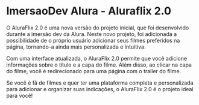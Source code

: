 # ImersaoDev Alura - Aluraflix 2.0

O AluraFlix 2.0 é uma nova versão do projeto inicial, que foi desenvolvido durante a imersão dev da Alura. Neste novo projeto, foi adicionada a possibilidade de o próprio usuário adicionar seus filmes preferidos na página, tornando-a ainda mais personalizada e intuitiva.

Com uma interface atualizada, o AluraFlix 2.0 permite que você adicione informações sobre o título e a capa do filme. Além disso, ao clicar na capa do filme, você é redirecionado para uma página com o trailer do filme.

Se você é fã de filmes e quer ter uma plataforma completa e personalizada para adicionar e organizar suas indicações, o AluraFlix 2.0 é o projeto ideal para você!

